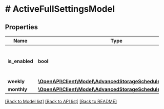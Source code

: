 # # ActiveFullSettingsModel

## Properties

Name | Type | Description | Notes
------------ | ------------- | ------------- | -------------
**is_enabled** | **bool** | If *true*, active full backups are enabled. |
**weekly** | [**\OpenAPI\Client\Model\AdvancedStorageScheduleWeeklyModel**](AdvancedStorageScheduleWeeklyModel.md) |  | [optional]
**monthly** | [**\OpenAPI\Client\Model\AdvancedStorageScheduleMonthlyModel**](AdvancedStorageScheduleMonthlyModel.md) |  | [optional]

[[Back to Model list]](../../README.md#models) [[Back to API list]](../../README.md#endpoints) [[Back to README]](../../README.md)

